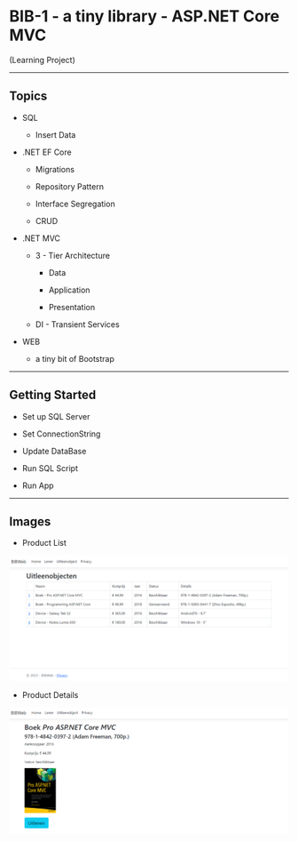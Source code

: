 # BIB-1 - a tiny library - ASP.NET Core MVC

(Learning Project)

-----

## Topics

- SQL
  
  - Insert Data
    

- .NET EF Core
  
  - Migrations
  
  - Repository Pattern
  
  - Interface Segregation
  
  - CRUD
    

- .NET MVC
  
  - 3 - Tier Architecture
    
    - Data
    
    - Application
    
    - Presentation
      
  
  - DI - Transient Services
    

- WEB
  
  - a tiny bit of Bootstrap

-----

## Getting Started

- Set up SQL Server

- Set ConnectionString

- Update DataBase

- Run SQL Script

- Run App

-----

## Images

- Product List

![product-list](/BIBWeb/wwwroot/images/readme/product-list.png)

- Product Details

![Alt text](/BIBWeb/wwwroot/images/readme/product-details.png)